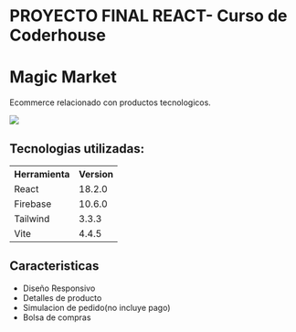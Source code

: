# PROYECTO FINAL REACT- Curso de Coderhouse
<h1>Magic Market</h1> 
<p>Ecommerce relacionado con productos tecnologicos.</p>
<img src="https://drive.google.com/uc?export=download&id=1W1Me6PXAawYuD6GZ7x46L2yQ1besCiTL"/>
<h2 style="width:50%">Tecnologias utilizadas:</h2>
<table>
  <tr>
    <th>Herramienta</th>
    <th>Version</th>
  </tr>
  <tr>
    <td>React</td>
    <td>18.2.0</td>
  </tr>
  <tr>
    <td>Firebase</td>
    <td>10.6.0</td>
  </tr>
  <tr>
    <td>Tailwind</td>
    <td>3.3.3</td>
  </tr>
  <tr>
    <td>Vite</td>
    <td>4.4.5</td>
  </tr>
</table>


<h2>Caracteristicas</h2>
<ul>
  <li>Diseño Responsivo</li>
  <li>Detalles de producto</li>
  <li>Simulacion de pedido(no incluye pago)</li>
  <li>Bolsa de compras</li>
</ul>
